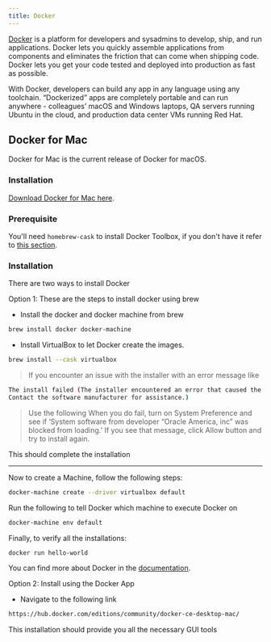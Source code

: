 ```yaml
---
title: Docker
---
```



[Docker](https://docs.docker.com) is a platform for developers and sysadmins to develop, ship, and run applications. Docker lets you quickly assemble applications from components and eliminates the friction that can come when shipping code. Docker lets you get your code tested and deployed into production as fast as possible.

With Docker, developers can build any app in any language using any toolchain. “Dockerized” apps are completely portable and can run anywhere - colleagues’ macOS and Windows laptops, QA servers running Ubuntu in the cloud, and production data center VMs running Red Hat.

## Docker for Mac

Docker for Mac is the current release of Docker for macOS.

### Installation

[Download Docker for Mac here](https://docs.docker.com/docker-for-mac/install/).

### Prerequisite

You'll need `homebrew-cask` to install Docker Toolbox, if you don't have it refer to [this section](/homebrew/cask).

### Installation

There are two ways to install Docker

Option 1: These are the steps to install docker using brew

* Install the docker and docker machine from brew

```sh
brew install docker docker-machine
```

* Install VirtualBox to let Docker create the images.

```sh
brew install --cask virtualbox
```

>If you encounter an issue with the installer with an error message like

```sh
The install failed (The installer encountered an error that caused the installation to fail.
Contact the software manufacturer for assistance.)
```

>Use the following When you do fail, turn on System Preference and see if ‘System software from developer “Oracle America, inc” was blocked from loading.’ If you see that message, click Allow button and try to install again.

This should complete the installation

---

Now to create a Machine, follow the following steps:

```sh
docker-machine create --driver virtualbox default
```

Run the following to tell Docker which machine to execute Docker on

```sh
docker-machine env default
```

Finally, to verify all the installations:

```sh
docker run hello-world
```

You can find more about Docker in the [documentation](https://docs.docker.com/).

Option 2: Install using the Docker App

* Navigate to the following link

```sh
https://hub.docker.com/editions/community/docker-ce-desktop-mac/
```

This installation should provide you all the necessary GUI tools
